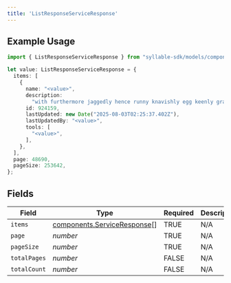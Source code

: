 ```yaml
---
title: 'ListResponseServiceResponse'
---
```


## Example Usage

```typescript
import { ListResponseServiceResponse } from "syllable-sdk/models/components";

let value: ListResponseServiceResponse = {
  items: [
    {
      name: "<value>",
      description:
        "with furthermore jaggedly hence runny knavishly egg keenly grave",
      id: 924159,
      lastUpdated: new Date("2025-08-03T02:25:37.402Z"),
      lastUpdatedBy: "<value>",
      tools: [
        "<value>",
      ],
    },
  ],
  page: 48690,
  pageSize: 253642,
};
```

## Fields

| Field                                                                      | Type                                                                       | Required                                                                   | Description                                                                |
| -------------------------------------------------------------------------- | -------------------------------------------------------------------------- | -------------------------------------------------------------------------- | -------------------------------------------------------------------------- |
| `items`                                                                    | [components.ServiceResponse](/sdk-docs/models/components/serviceresponse)[] | TRUE                                                         | N/A                                                                        |
| `page`                                                                     | *number*                                                                   | TRUE                                                         | N/A                                                                        |
| `pageSize`                                                                 | *number*                                                                   | TRUE                                                         | N/A                                                                        |
| `totalPages`                                                               | *number*                                                                   | FALSE                                                         | N/A                                                                        |
| `totalCount`                                                               | *number*                                                                   | FALSE                                                         | N/A                                                                        |